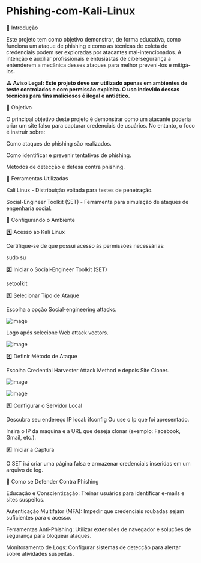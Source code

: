 # Phishing-com-Kali-Linux
📌 Introdução

Este projeto tem como objetivo demonstrar, de forma educativa, como funciona um ataque de phishing e como as técnicas de coleta de credenciais podem ser exploradas por atacantes mal-intencionados. A intenção é auxiliar profissionais e entusiastas de cibersegurança a entenderem a mecânica desses ataques para melhor preveni-los e mitigá-los.

**⚠ Aviso Legal: Este projeto deve ser utilizado apenas em ambientes de teste controlados e com permissão explícita. O uso indevido dessas técnicas para fins maliciosos é ilegal e antiético.**

🎯 Objetivo

O principal objetivo deste projeto é demonstrar como um atacante poderia criar um site falso para capturar credenciais de usuários. No entanto, o foco é instruir sobre:

Como ataques de phishing são realizados.

Como identificar e prevenir tentativas de phishing.

Métodos de detecção e defesa contra phishing.

🔧 Ferramentas Utilizadas

Kali Linux - Distribuição voltada para testes de penetração.

Social-Engineer Toolkit (SET) - Ferramenta para simulação de ataques de engenharia social.

🚀 Configurando o Ambiente

1️⃣ Acesso ao Kali Linux

Certifique-se de que possui acesso às permissões necessárias:

sudo su

2️⃣ Iniciar o Social-Engineer Toolkit (SET)

setoolkit

3️⃣ Selecionar Tipo de Ataque

Escolha a opção Social-engineering attacks.

![image](https://github.com/user-attachments/assets/a6de4aa3-1070-4f06-9084-0a97d77b6d83)

Logo após selecione Web attack vectors.

![image](https://github.com/user-attachments/assets/f4e40fbe-baab-420d-83d6-7661fb2b7c5d)


4️⃣ Definir Método de Ataque

Escolha Credential Harvester Attack Method e depois Site Cloner.

![image](https://github.com/user-attachments/assets/623178d4-d2db-4d51-965a-4bdc772608c0)

![image](https://github.com/user-attachments/assets/fc3fde94-d600-4c75-9a0c-8645e8972f8f)


5️⃣ Configurar o Servidor Local

Descubra seu endereço IP local:
ifconfig
Ou use o Ip que foi apresentado.

Insira o IP da máquina e a URL que deseja clonar (exemplo: Facebook, Gmail, etc.).

6️⃣ Iniciar a Captura

O SET irá criar uma página falsa e armazenar credenciais inseridas em um arquivo de log.

🔐 Como se Defender Contra Phishing

Educação e Conscientização: Treinar usuários para identificar e-mails e sites suspeitos.

Autenticação Multifator (MFA): Impedir que credenciais roubadas sejam suficientes para o acesso.

Ferramentas Anti-Phishing: Utilizar extensões de navegador e soluções de segurança para bloquear ataques.

Monitoramento de Logs: Configurar sistemas de detecção para alertar sobre atividades suspeitas.
